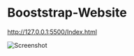 # Booststrap-Website
http://127.0.0.1:5500/Index.html

![Screenshot](https://user-images.githubusercontent.com/120594345/210180177-2b39d0eb-315f-46ed-8392-c7e49083c797.png)
